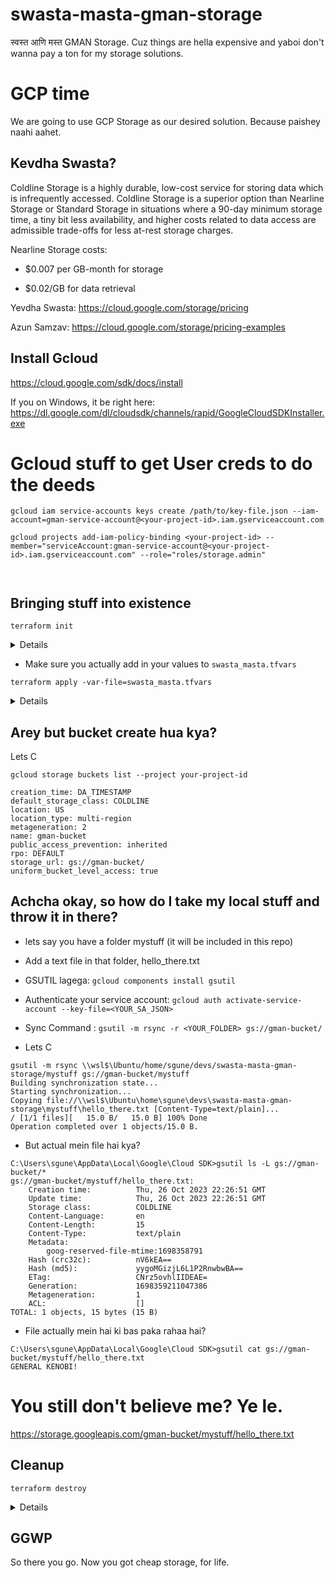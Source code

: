 # swasta-masta-gman-storage
स्वस्त आणि मस्त  GMAN Storage. Cuz things are hella expensive and yaboi don't wanna pay a ton for my storage solutions.

# GCP time 
We are going to use GCP Storage as our desired solution. Because paishey naahi aahet.

## Kevdha Swasta?

Coldline Storage is a highly durable, low-cost service for storing data which is infrequently accessed. Coldline Storage is a superior option than Nearline Storage or Standard Storage in situations where a 90-day minimum storage time, a tiny bit less availability, and higher costs related to data access are admissible trade-offs for less at-rest storage charges.

Nearline Storage costs:

- $0.007 per GB-month for storage

- $0.02/GB for data retrieval

Yevdha Swasta: https://cloud.google.com/storage/pricing

Azun Samzav: https://cloud.google.com/storage/pricing-examples 



## Install Gcloud
https://cloud.google.com/sdk/docs/install

If you on Windows, it be right here: https://dl.google.com/dl/cloudsdk/channels/rapid/GoogleCloudSDKInstaller.exe


# Gcloud stuff to get User creds to do the deeds
```
gcloud iam service-accounts keys create /path/to/key-file.json --iam-account=gman-service-account@<your-project-id>.iam.gserviceaccount.com

gcloud projects add-iam-policy-binding <your-project-id> --member="serviceAccount:gman-service-account@<your-project-id>.iam.gserviceaccount.com" --role="roles/storage.admin"



```

## Bringing stuff into existence
`terraform init`
<details> 

```
terraform init -var-file=swasta_masta.tfvars

Initializing the backend...

Initializing provider plugins...
- Finding latest version of hashicorp/google...
- Installing hashicorp/google v5.3.0...
- Installed hashicorp/google v5.3.0 (signed by HashiCorp)

Terraform has created a lock file .terraform.lock.hcl to record the provider
selections it made above. Include this file in your version control repository
so that Terraform can guarantee to make the same selections by default when
you run "terraform init" in the future.

Terraform has been successfully initialized!

You may now begin working with Terraform. Try running "terraform plan" to see
any changes that are required for your infrastructure. All Terraform commands
should now work.

If you ever set or change modules or backend configuration for Terraform,
rerun this command to reinitialize your working directory. If you forget, other
commands will detect it and remind you to do so if necessary.
```
</details>



- Make sure you actually add in your values to `swasta_masta.tfvars`

`terraform apply -var-file=swasta_masta.tfvars`
<details>

```
❯ terraform apply -var-file=gman.tfvars
data.google_iam_policy.allUsers: Reading...
data.google_iam_policy.allUsers: Read complete after 0s [id=2157760748]

Terraform used the selected providers to generate the following execution plan. Resource actions are indicated with the
following symbols:
  + create

Terraform will perform the following actions:

  # google_storage_bucket.gman_bucket will be created
  + resource "google_storage_bucket" "gman_bucket" {
      + effective_labels            = (known after apply)
      + force_destroy               = true
      + id                          = (known after apply)
      + location                    = "US-CENTRAL1"
      + name                        = "gman-bucket"
      + project                     = (known after apply)
      + public_access_prevention    = "inherited"
      + self_link                   = (known after apply)
      + storage_class               = "COLDLINE"
      + terraform_labels            = (known after apply)
      + uniform_bucket_level_access = true
      + url                         = (known after apply)
    }

  # google_storage_bucket_iam_member.bucket_iam will be created
  + resource "google_storage_bucket_iam_member" "bucket_iam" {
      + bucket = "gman-bucket"
      + etag   = (known after apply)
      + id     = (known after apply)
      + member = "serviceAccount:gman-storage-admin@angelic-digit-297517.iam.gserviceaccount.com"
      + role   = "roles/storage.admin"
    }

  # google_storage_bucket_iam_policy.gman_bucket_policy will be created
  + resource "google_storage_bucket_iam_policy" "gman_bucket_policy" {
      + bucket      = "gman-bucket"
      + etag        = (known after apply)
      + id          = (known after apply)
      + policy_data = jsonencode(
            {
              + bindings = [
                  + {
                      + members = [
                          + "allUsers",
                        ]
                      + role    = "roles/storage.objectViewer"
                    },
                ]
            }
        )
    }

Plan: 3 to add, 0 to change, 0 to destroy.

Do you want to perform these actions?
  Terraform will perform the actions described above.
  Only 'yes' will be accepted to approve.

  Enter a value: yes

google_storage_bucket.gman_bucket: Creating...
google_storage_bucket.gman_bucket: Creation complete after 0s [id=gman-bucket]
google_storage_bucket_iam_policy.gman_bucket_policy: Creating...
google_storage_bucket_iam_member.bucket_iam: Creating...
google_storage_bucket_iam_policy.gman_bucket_policy: Creation complete after 6s [id=b/gman-bucket]
google_storage_bucket_iam_member.bucket_iam: Creation complete after 6s [id=b/gman-bucket/roles/storage.admin/serviceAccount:gman-storage-admin@angelic-digit-297517.iam.gserviceaccount.com]
```
</details>

## Arey but bucket create hua kya?
Lets C

`gcloud storage buckets list --project your-project-id`

``` 
creation_time: DA_TIMESTAMP
default_storage_class: COLDLINE
location: US
location_type: multi-region
metageneration: 2
name: gman-bucket
public_access_prevention: inherited
rpo: DEFAULT
storage_url: gs://gman-bucket/
uniform_bucket_level_access: true
```

## Achcha okay, so how do I take my local stuff and throw it in there?

- lets say you have a folder mystuff (it will be included in this repo)

- Add a text file in that folder, hello_there.txt

- GSUTIL lagega: `gcloud components install gsutil`
- Authenticate your service account: `gcloud auth activate-service-account --key-file=<YOUR_SA_JSON>`
- Sync Command :  `gsutil -m rsync -r <YOUR_FOLDER> gs://gman-bucket/`
- Lets C
```
gsutil -m rsync \\wsl$\Ubuntu/home/sgune/devs/swasta-masta-gman-storage/mystuff gs://gman-bucket/mystuff
Building synchronization state...
Starting synchronization...
Copying file://\\wsl$\Ubuntu\home\sgune\devs\swasta-masta-gman-storage\mystuff\hello_there.txt [Content-Type=text/plain]...
/ [1/1 files][   15.0 B/   15.0 B] 100% Done
Operation completed over 1 objects/15.0 B.
```
- But actual mein file hai kya?
```
C:\Users\sgune\AppData\Local\Google\Cloud SDK>gsutil ls -L gs://gman-bucket/*
gs://gman-bucket/mystuff/hello_there.txt:
    Creation time:          Thu, 26 Oct 2023 22:26:51 GMT
    Update time:            Thu, 26 Oct 2023 22:26:51 GMT
    Storage class:          COLDLINE
    Content-Language:       en
    Content-Length:         15
    Content-Type:           text/plain
    Metadata:
        goog-reserved-file-mtime:1698358791
    Hash (crc32c):          nV6kEA==
    Hash (md5):             yygoMGizjL6L1P2RnwbwBA==
    ETag:                   CNrz5ovhlIIDEAE=
    Generation:             1698359211047386
    Metageneration:         1
    ACL:                    []
TOTAL: 1 objects, 15 bytes (15 B)
```
- File actually mein hai ki bas paka rahaa hai?
```
C:\Users\sgune\AppData\Local\Google\Cloud SDK>gsutil cat gs://gman-bucket/mystuff/hello_there.txt
GENERAL KENOBI!
```

# You still don't believe me? Ye le.
https://storage.googleapis.com/gman-bucket/mystuff/hello_there.txt 

## Cleanup
`terraform destroy`
<details>

```
❯ terraform destroy -var-file=gman.tfvars
data.google_iam_policy.allUsers: Reading...
google_storage_bucket.gman_bucket: Refreshing state... [id=gman-bucket]
data.google_iam_policy.allUsers: Read complete after 0s [id=2157760748]
google_storage_bucket_iam_policy.gman_bucket_policy: Refreshing state... [id=b/gman-bucket]
google_storage_bucket_iam_member.bucket_iam: Refreshing state... [id=b/gman-bucket/roles/storage.admin/serviceAccount:gman-storage-admin@angelic-digit-297517.iam.gserviceaccount.com]

Terraform used the selected providers to generate the following execution plan. Resource actions are indicated with the
following symbols:
  - destroy

Terraform will perform the following actions:

  # google_storage_bucket.gman_bucket will be destroyed
  - resource "google_storage_bucket" "gman_bucket" {
      - default_event_based_hold    = false -> null
      - effective_labels            = {} -> null
      - force_destroy               = true -> null
      - id                          = "gman-bucket" -> null
      - labels                      = {} -> null
      - location                    = "US-CENTRAL1" -> null
      - name                        = "gman-bucket" -> null
      - project                     = "angelic-digit-297517" -> null
      - public_access_prevention    = "inherited" -> null
      - requester_pays              = false -> null
      - self_link                   = "https://www.googleapis.com/storage/v1/b/gman-bucket" -> null
      - storage_class               = "COLDLINE" -> null
      - terraform_labels            = {} -> null
      - uniform_bucket_level_access = true -> null
      - url                         = "gs://gman-bucket" -> null
    }

  # google_storage_bucket_iam_member.bucket_iam will be destroyed
  - resource "google_storage_bucket_iam_member" "bucket_iam" {
      - bucket = "b/gman-bucket" -> null
      - etag   = "CAM=" -> null
      - id     = "b/gman-bucket/roles/storage.admin/serviceAccount:gman-storage-admin@angelic-digit-297517.iam.gserviceaccount.com" -> null
      - member = "serviceAccount:gman-storage-admin@angelic-digit-297517.iam.gserviceaccount.com" -> null
      - role   = "roles/storage.admin" -> null
    }

  # google_storage_bucket_iam_policy.gman_bucket_policy will be destroyed
  - resource "google_storage_bucket_iam_policy" "gman_bucket_policy" {
      - bucket      = "b/gman-bucket" -> null
      - etag        = "CAM=" -> null
      - id          = "b/gman-bucket" -> null
      - policy_data = jsonencode(
            {
              - bindings = [
                  - {
                      - members = [
                          - "serviceAccount:gman-storage-admin@angelic-digit-297517.iam.gserviceaccount.com",
                        ]
                      - role    = "roles/storage.admin"
                    },
                  - {
                      - members = [
                          - "allUsers",
                        ]
                      - role    = "roles/storage.objectViewer"
                    },
                ]
            }
        ) -> null
    }

Plan: 0 to add, 0 to change, 3 to destroy.

Do you really want to destroy all resources?
  Terraform will destroy all your managed infrastructure, as shown above.
  There is no undo. Only 'yes' will be accepted to confirm.

  Enter a value: no
```



</details>

## GGWP
So there you go. Now you got cheap storage, for life.

